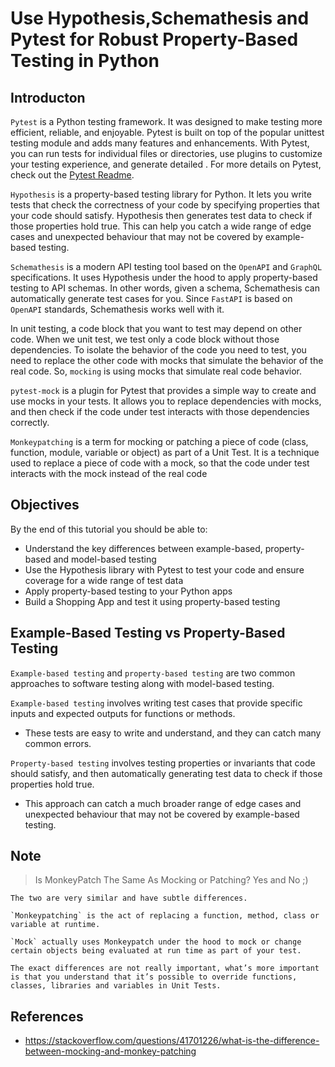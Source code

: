 # Use Hypothesis,Schemathesis and Pytest for Robust Property-Based Testing in Python

## Introducton

`Pytest` is a Python testing framework. It was designed to make testing more efficient, reliable, and enjoyable. Pytest is built on top of the popular unittest testing module and adds many features and enhancements. With Pytest, you can run tests for individual files or directories, use plugins to customize your testing experience, and generate detailed . For more details on Pytest, check out the [Pytest Readme](readme_md/pytest_intro.md).

`Hypothesis` is a property-based testing library for Python. It lets you write tests that check the correctness of your code by specifying properties that your code should satisfy. Hypothesis then generates test data to check if those properties hold true. This can help you catch a wide range of edge cases and unexpected behaviour that may not be covered by example-based testing.

`Schemathesis` is a modern API testing tool based on the `OpenAPI` and `GraphQL` specifications. It uses Hypothesis under the hood to apply property-based testing to API schemas. In other words, given a schema, Schemathesis can automatically generate test cases for you. Since `FastAPI` is based on `OpenAPI` standards, Schemathesis works well with it.

In unit testing, a code block that you want to test may depend on other code. When we unit test, we test only a code block without those dependencies. To isolate the behavior of the code you need to test, you need to replace the other code with mocks that simulate the behavior of the real code. So, `mocking` is using mocks that simulate real code behavior.

`pytest-mock` is a plugin for Pytest that provides a simple way to create and use mocks in your tests. It allows you to replace dependencies with mocks, and then check if the code under test interacts with those dependencies correctly.

`Monkeypatching` is a term for mocking or patching a piece of code (class, function, module, variable or object) as part of a Unit Test. It is a technique used to replace a piece of code with a mock, so that the code under test interacts with the mock instead of the real code

## Objectives

By the end of this tutorial you should be able to:

- Understand the key differences between example-based, property-based and model-based testing
- Use the Hypothesis library with Pytest to test your code and ensure coverage for a wide range of test data
- Apply property-based testing to your Python apps
- Build a Shopping App and test it using property-based testing

## Example-Based Testing vs Property-Based Testing

`Example-based testing` and `property-based testing` are two common approaches to software testing along with model-based testing.

`Example-based testing` involves writing test cases that provide specific inputs and expected outputs for functions or methods.

- These tests are easy to write and understand, and they can catch many common errors.

`Property-based testing` involves testing properties or invariants that code should satisfy, and then automatically generating test data to check if those properties hold true.

- This approach can catch a much broader range of edge cases and unexpected behaviour that may not be covered by example-based testing.

## Note

> Is MonkeyPatch The Same As Mocking or Patching? Yes and No ;)

    The two are very similar and have subtle differences.

    `Monkeypatching` is the act of replacing a function, method, class or variable at runtime.

    `Mock` actually uses Monkeypatch under the hood to mock or change certain objects being evaluated at run time as part of your test.

    The exact differences are not really important, what’s more important is that you understand that it’s possible to override functions, classes, libraries and variables in Unit Tests.

## References

- <https://stackoverflow.com/questions/41701226/what-is-the-difference-between-mocking-and-monkey-patching>
